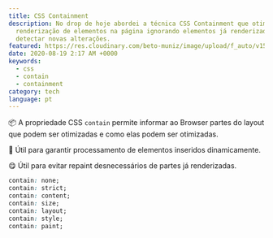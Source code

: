 ```yaml
---
title: CSS Containment
description: No drop de hoje abordei a técnica CSS Containment que otimiza a
  renderização de elementos na página ignorando elementos já renderizados ao
  detectar novas alterações.
featured: https://res.cloudinary.com/beto-muniz/image/upload/f_auto/v1597535335/Text_Image_2_g8vdoj.jpg
date: 2020-08-19 2:17 AM +0000
keywords:
  - css
  - contain
  - containment
category: tech
language: pt
---
```


📦 A propriedade CSS `contain` permite informar ao Browser partes do layout que podem ser otimizadas e como elas podem ser otimizadas.

🤯 Útil para garantir processamento de elementos inseridos dinamicamente.

😋 Útil para evitar repaint desnecessários de partes já renderizadas.

```css
contain: none;
contain: strict;
contain: content;
contain: size;
contain: layout;
contain: style;
contain: paint;
```

